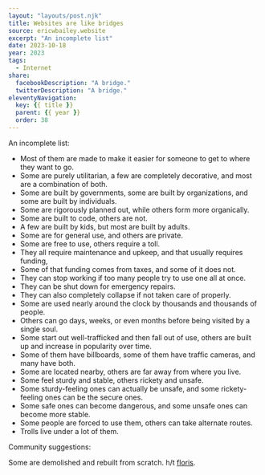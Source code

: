 ```yaml
---
layout: "layouts/post.njk"
title: Websites are like bridges
source: ericwbailey.website
excerpt: "An incomplete list"
date: 2023-10-18
year: 2023
tags:
  - Internet
share:
  facebookDescription: "A bridge."
  twitterDescription: "A bridge."
eleventyNavigation:
  key: {{ title }}
  parent: {{ year }}
  order: 38
---
```


An incomplete list:

- Most of them are made to make it easier for someone to get to where they want to go.
- Some are purely utilitarian, a few are completely decorative, and most are a combination of both.
- Some are built by governments, some are built by organizations, and some are built by individuals.
- Some are rigorously planned out, while others form more organically.
- Some are built to code, others are not. 
- A few are built by kids, but most are built by adults.
- Some are for general use, and others are private.
- Some are free to use, others require a toll.
- They all require maintenance and upkeep, and that usually requires funding,
- Some of that funding comes from taxes, and some of it does not.
- They can stop working if too many people try to use one all at once.
- They can be shut down for emergency repairs.
- They can also completely collapse if not taken care of properly.
- Some are used nearly around the clock by thousands and thousands of people.
- Others can go days, weeks, or even months before being visited by a single soul.
- Some start out well-trafficked and then fall out of use, others are built up and increase in popularity over time.
- Some of them have billboards, some of them have traffic cameras, and many have both. 
- Some are located nearby, others are far away from where you live. 
- Some feel sturdy and stable, others rickety and unsafe.
- Some sturdy-feeling ones can actually be unsafe, and some rickety-feeling ones can be the secure ones.
- Some safe ones can become dangerous, and some unsafe ones can become more stable.
- Some people are forced to use them, others can take alternate routes.
- Trolls live under a lot of them.

Community suggestions:

Some are demolished and rebuilt from scratch. h/t [floris](https://freeradical.zone/@floris/111256582413531308).